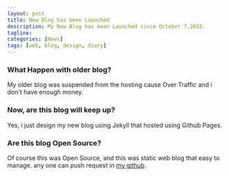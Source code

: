 ```yaml
---
layout: post
title: New Blog has been Launched
description: My New Blog has been Launched since October 7,2015.
tagline:
categories: [News]
tags: [web, blog, design, diary]
---
```

### What Happen with older blog?

My older blog was suspended from the hosting cause Over Traffic and i don't have enough money.

### Now, are this blog will keep up?

Yes, i just design my new blog using Jekyll that hosted using Github Pages.

### Are this blog Open Source?

Of course this was Open Source, and this was static web blog that easy to manage.
any one can push request in [my github](https://github.com/arcestiaishere/arcestiaishere.github.io).
